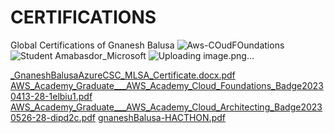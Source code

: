 # CERTIFICATIONS
Global Certifications of Gnanesh Balusa 
![Aws-COudFOundations](https://github.com/gnanesh-16/CERTIFICATIONS/assets/98212179/41de17c3-d71c-49ae-8526-e43d2cf8f6ab)
![Student Amabasdor_Microsoft](https://github.com/gnanesh-16/CERTIFICATIONS/assets/98212179/64f784ad-b50d-448a-998d-0d08d16e930e)
![Uploading image.png…]()


[_GnaneshBalusaAzureCSC_MLSA_Certificate.docx.pdf](https://github.com/gnanesh-16/CERTIFICATIONS/files/14383743/_GnaneshBalusaAzureCSC_MLSA_Certificate.docx.pdf)
[AWS_Academy_Graduate___AWS_Academy_Cloud_Foundations_Badge20230413-28-1elbiu1.pdf](https://github.com/gnanesh-16/CERTIFICATIONS/files/14383797/AWS_Academy_Graduate___AWS_Academy_Cloud_Foundations_Badge20230413-28-1elbiu1.pdf)
[AWS_Academy_Graduate___AWS_Academy_Cloud_Architecting_Badge20230526-28-dipd2c.pdf](https://github.com/gnanesh-16/CERTIFICATIONS/files/14383744/AWS_Academy_Graduate___AWS_Academy_Cloud_Architecting_Badge20230526-28-dipd2c.pdf)
[gnaneshBalusa-HACTHON.pdf](https://github.com/gnanesh-16/CERTIFICATIONS/files/14535826/gnaneshBalusa-HACTHON.pdf)
